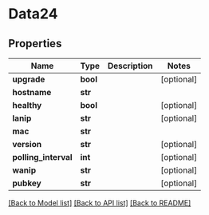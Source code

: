 # Data24

## Properties
Name | Type | Description | Notes
------------ | ------------- | ------------- | -------------
**upgrade** | **bool** |  | [optional] 
**hostname** | **str** |  | 
**healthy** | **bool** |  | [optional] 
**lanip** | **str** |  | [optional] 
**mac** | **str** |  | 
**version** | **str** |  | [optional] 
**polling_interval** | **int** |  | [optional] 
**wanip** | **str** |  | [optional] 
**pubkey** | **str** |  | [optional] 

[[Back to Model list]](../README.md#documentation-for-models) [[Back to API list]](../README.md#documentation-for-api-endpoints) [[Back to README]](../README.md)


